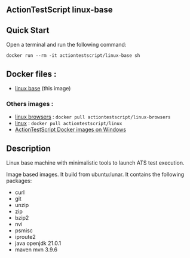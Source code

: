 ## ActionTestScript linux-base

## Quick Start

Open a terminal and run the following command:

```
docker run --rm -it actiontestscript/linux-base sh
```
## Docker files :
- [linux base](https://github.com/ats-docker/linux-base.git) (this image)

### Others images :
- [linux browsers](https://github.com/ats-docker/linux-browsers.git) : ` docker pull actiontestscript/linux-browsers `
- [linux](https://github.com/ats-docker/linux.git) : ` docker pull actiontestscript/linux `
- [ActionTestScript Docker images on Windows](https://hub.docker.com/r/actiontestscript/windows)

## Description
Linux base machine with minimalistic tools to launch ATS test execution.

Image based images. It build from ubuntu:lunar. It contains the following packages:
  - curl
  - git
  - unzip
  - zip
  - bzip2
  - nvi
  - psmisc
  - iproute2
  - java openjdk 21.0.1
  - maven mvn 3.9.6